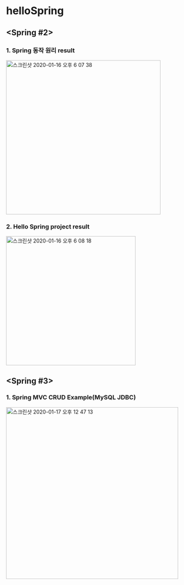 # helloSpring

## <Spring #2>

### 1. Spring 동작 원리 result

<img width="420" alt="스크린샷 2020-01-16 오후 6 07 38" src="https://user-images.githubusercontent.com/47997297/72509702-6e475680-388b-11ea-8320-00ea79bfb6af.png">

### 2. Hello Spring project result

<img width="352" alt="스크린샷 2020-01-16 오후 6 08 18" src="https://user-images.githubusercontent.com/47997297/72509778-9df65e80-388b-11ea-88ae-2337f8b981cf.png">

## <Spring #3>

### 1. Spring MVC CRUD Example(MySQL JDBC) 

<img width="468" alt="스크린샷 2020-01-17 오후 12 47 13" src="https://user-images.githubusercontent.com/47997297/72582881-8e2c5800-3927-11ea-812c-66b53664f059.png">

